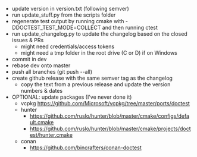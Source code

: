 - update version in version.txt (following semver)
- run update_stuff.py from the scripts folder
- regenerate test output by running cmake with -DDOCTEST_TEST_MODE=COLLECT and then running ctest
- run update_changelog.py to update the changelog based on the closed issues & PRs
    - might need credentials/access tokens
    - might need a tmp folder in the root drive (C or D) if on Windows
- commit in dev
- rebase dev onto master
- push all branches (git push --all)
- create github release with the same semver tag as the changelog
    - copy the text from a previous release and update the version numbers & dates
- OPTIONAL: update packages (I've never done it)
    - vcpkg https://github.com/Microsoft/vcpkg/tree/master/ports/doctest
    - hunter
        - https://github.com/ruslo/hunter/blob/master/cmake/configs/default.cmake
        - https://github.com/ruslo/hunter/blob/master/cmake/projects/doctest/hunter.cmake
    - conan
        - https://github.com/bincrafters/conan-doctest
